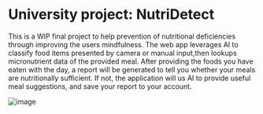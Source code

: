 # University project: NutriDetect

This is a WIP final project to help prevention of nutritional deficiencies through improving the users mindfulness. The web app leverages AI to classify food items presented by camera or manual input,then lookups micronutrient data of the provided meal. After providing the foods you have eaten with the day, a report will be generated to tell you whether your meals are nutritionally sufficient. If not, the application will us AI to provide useful meal suggestions, and save your report to your account.


![image](https://github.com/GabrielRJn/nutriplan/assets/88378835/0f0e6595-242f-4842-9efc-86f67aebb105)
